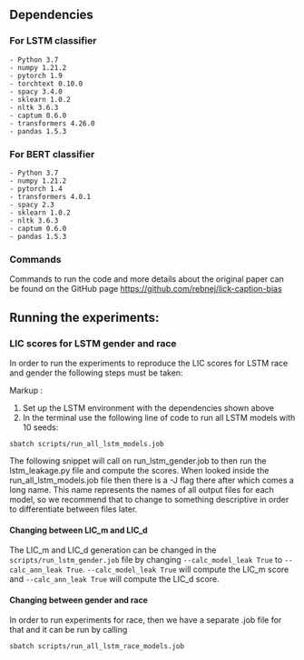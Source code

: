 ## Dependencies

### For LSTM classifier

```
- Python 3.7
- numpy 1.21.2 
- pytorch 1.9
- torchtext 0.10.0 
- spacy 3.4.0 
- sklearn 1.0.2 
- nltk 3.6.3
- captum 0.6.0
- transformers 4.26.0
- pandas 1.5.3
```

### For BERT classifier
```
- Python 3.7
- numpy 1.21.2 
- pytorch 1.4
- transformers 4.0.1
- spacy 2.3
- sklearn 1.0.2 
- nltk 3.6.3
- captum 0.6.0
- pandas 1.5.3
```

### Commands
Commands to run the code and more details about the original paper can 
be found on the GitHub page https://github.com/rebnej/lick-caption-bias

## Running the experiments:

### LIC scores for LSTM gender and race

In order to run the experiments to reproduce the LIC scores for LSTM race and gender the 
following steps must be taken:

Markup : 
1. Set up the LSTM environment with the dependencies shown above
2. In the terminal use the following line of code to run all LSTM models with 10 seeds:
```
sbatch scripts/run_all_lstm_models.job
```
The following snippet will call on run_lstm_gender.job to then run the lstm_leakage.py file and compute the scores. 
When looked inside the run_all_lstm_models.job file then there is a -J flag there after which comes a long name. This name represents the names of all output files for each model, so we recommend that to change to something descriptive in order to differentiate between files later.

#### Changing between LIC_m and LIC_d
The LIC_m and LIC_d generation can be changed in the ```scripts/run_lstm_gender.job``` file by changing ```--calc_model_leak True``` to ```--calc_ann_leak True```. 
```--calc_model_leak True``` will compute the LIC_m score and ```--calc_ann_leak True``` will compute the LIC_d score.

#### Changing between gender and race
In order to run experiments for race, then we have a separate .job file for that and it can be run by calling 
```
sbatch scripts/run_all_lstm_race_models.job
```





